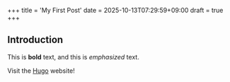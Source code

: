 +++
title = 'My First Post'
date = 2025-10-13T07:29:59+09:00
draft = true
+++
## Introduction

This is **bold** text, and this is *emphasized* text.

Visit the [Hugo](https://gohugo.io) website!